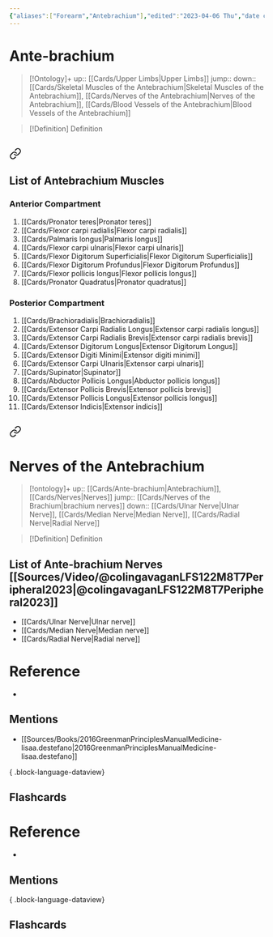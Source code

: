 ```yaml
---
{"aliases":["Forearm","Antebrachium"],"edited":"2023-04-06 Thu","date created":"2023-03-06 Mon","dg-publish":true,"permalink":"/cards/ante-brachium/","dgPassFrontmatter":true}
---
```


# Ante-brachium

> [!Ontology]+
> up:: [[Cards/Upper Limbs\|Upper Limbs]]
> jump::
> down:: [[Cards/Skeletal Muscles of the Antebrachium\|Skeletal Muscles of the Antebrachium]], [[Cards/Nerves of the Antebrachium\|Nerves of the Antebrachium]], [[Cards/Blood Vessels of the Antebrachium\|Blood Vessels of the Antebrachium]]

> [!Definition] Definition

## 
<div class="transclusion internal-embed is-loaded"><a class="markdown-embed-link" href="/cards/skeletal-muscles-of-the-antebrachium/#list-of-antebrachium-muscles" aria-label="Open link"><svg xmlns="http://www.w3.org/2000/svg" width="24" height="24" viewBox="0 0 24 24" fill="none" stroke="currentColor" stroke-width="2" stroke-linecap="round" stroke-linejoin="round" class="svg-icon lucide-link"><path d="M10 13a5 5 0 0 0 7.54.54l3-3a5 5 0 0 0-7.07-7.07l-1.72 1.71"></path><path d="M14 11a5 5 0 0 0-7.54-.54l-3 3a5 5 0 0 0 7.07 7.07l1.71-1.71"></path></svg></a><div class="markdown-embed">



## List of Antebrachium Muscles

### Anterior Compartment

1. [[Cards/Pronator teres\|Pronator teres]]
2. [[Cards/Flexor carpi radialis\|Flexor carpi radialis]]
3. [[Cards/Palmaris longus\|Palmaris longus]]
4. [[Cards/Flexor carpi ulnaris\|Flexor carpi ulnaris]]
5. [[Cards/Flexor Digitorum Superficialis\|Flexor Digitorum Superficialis]]
6. [[Cards/Flexor Digitorum Profundus\|Flexor Digitorum Profundus]]
7. [[Cards/Flexor pollicis longus\|Flexor pollicis longus]]
8. [[Cards/Pronator Quadratus\|Pronator quadratus]]

### Posterior Compartment

1. [[Cards/Brachioradialis\|Brachioradialis]]
2. [[Cards/Extensor Carpi Radialis Longus\|Extensor carpi radialis longus]]
3. [[Cards/Extensor Carpi Radialis Brevis\|Extensor carpi radialis brevis]]
4. [[Cards/Extensor Digitorum Longus\|Extensor Digitorum Longus]]
5. [[Cards/Extensor Digiti Minimi\|Extensor digiti minimi]]
6. [[Cards/Extensor Carpi Ulnaris\|Extensor carpi ulnaris]]
7. [[Cards/Supinator\|Supinator]]
8. [[Cards/Abductor Pollicis Longus\|Abductor pollicis longus]]
9. [[Cards/Extensor Pollicis Brevis\|Extensor pollicis brevis]]
10. [[Cards/Extensor Pollicis Longus\|Extensor pollicis longus]]
11. [[Cards/Extensor Indicis\|Extensor indicis]]


</div></div>


## 
<div class="transclusion internal-embed is-loaded"><a class="markdown-embed-link" href="/cards/nerves-of-the-antebrachium/#list-of-antebrachium-nerves" aria-label="Open link"><svg xmlns="http://www.w3.org/2000/svg" width="24" height="24" viewBox="0 0 24 24" fill="none" stroke="currentColor" stroke-width="2" stroke-linecap="round" stroke-linejoin="round" class="svg-icon lucide-link"><path d="M10 13a5 5 0 0 0 7.54.54l3-3a5 5 0 0 0-7.07-7.07l-1.72 1.71"></path><path d="M14 11a5 5 0 0 0-7.54-.54l-3 3a5 5 0 0 0 7.07 7.07l1.71-1.71"></path></svg></a><div class="markdown-embed">




# Nerves of the Antebrachium

> [!ontology]+
> up:: [[Cards/Ante-brachium\|Antebrachium]], [[Cards/Nerves\|Nerves]]
> jump:: [[Cards/Nerves of the Brachium\|brachium nerves]]
> down:: [[Cards/Ulnar Nerve\|Ulnar Nerve]], [[Cards/Median Nerve\|Median Nerve]], [[Cards/Radial Nerve\|Radial Nerve]]

> [!Definition] Definition

## List of Ante-brachium Nerves [[Sources/Video/@colingavaganLFS122M8T7Peripheral2023\|@colingavaganLFS122M8T7Peripheral2023]]

- [[Cards/Ulnar Nerve\|Ulnar nerve]] 
- [[Cards/Median Nerve\|Median nerve]]
- [[Cards/Radial Nerve\|Radial nerve]]

# Reference

- 

## Mentions

- [[Sources/Books/2016GreenmanPrinciplesManualMedicine-lisaa.destefano\|2016GreenmanPrinciplesManualMedicine-lisaa.destefano]]

{ .block-language-dataview}

## Flashcards

</div></div>


# Reference

- 

## Mentions


{ .block-language-dataview}

## Flashcards